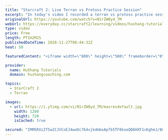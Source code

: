 ```yaml
---
title: "Starcraft 2: Live Terran vs Protoss Practice Session"
excerpt: "In today's video I recorded a terran vs protoss practice session. This week I'm working a lot on the Terran vs Protoss matchup. Let's try and figure out this frustrating matchup :)  Coaching -------------------------------------------------------------------------- Website: https://www.hushangcoaching.com"
originalUrl: https://youtube.com/watch?v=N1rZW8yd_7M
webUrl: https://everyday.cc/starcraft2/learning/videos/hushang-tutorials-starcraft-2-live-terran-vs-protoss-practice-session/
type: video
price: Free
length: PT1H2M2S
publishedDateTime: 2020-11-27T00:44:32Z
heat: 50

featuredContent: "<iframe width=\"800\" height=\"500\" frameborder=\"0\" src=\"https://www.youtube.com/embed/N1rZW8yd_7M\" allow=\"accelerometer; autoplay; encrypted-media; gyroscope; picture-in-picture\" allowfullscreen></iframe>"

provider:
  name: HuShang Tutorials
  domain: hushangcoaching.com

topics:
  - StarCraft 2
  - Terran

images:
  - url: https://i.ytimg.com/vi/N1rZW8yd_7M/maxresdefault.jpg
    width: 1280
    height: 720
    isCached: true

secured: "IMM5RXzZf5w2CJVCoEJ4woOc764vjkdmboApfb5TF0koeQD6HXF1cKghmJ/8GuGCMbgKdxLHrN4fvALMQ4eIeoUH4oWqG7+tCYVe/STxMYGI4Wf+TrhBNIjGtFLly7kjNQzEQWICaZU9CEvoG6+C/IGsEh7FMxwK5vWPJxRiD7vpubIcoZc+lNLHxSzWIagqImILhxaNIGqVCtwOp7TV7zhGL7XBkDbB1gHMmTYjGZPN8yv9WR2MHNFPoz0B47SpeP7huZdOqr4StaOxq9XpcueJ/2kVTP3UK8POS6EvL4lNFqnnuOqmcgdm94mm9oNYK1GqXf/dJXAnIlROec1mqJxfMf3zIY4iiWNl/OhJciX+2QVi1AyYSVgr2k7bDRbIUbl6C0y9yIjECrC76V/BUQdiW5vZhgJ3niJUmBTx6JM=;T6tlJJkK7JOXxcdL43JPgw=="
---
```


